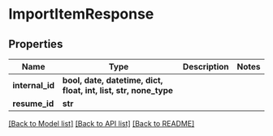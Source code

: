 # ImportItemResponse


## Properties
Name | Type | Description | Notes
------------ | ------------- | ------------- | -------------
**internal_id** | **bool, date, datetime, dict, float, int, list, str, none_type** |  | 
**resume_id** | **str** |  | 

[[Back to Model list]](../README.md#documentation-for-models) [[Back to API list]](../README.md#documentation-for-api-endpoints) [[Back to README]](../README.md)


